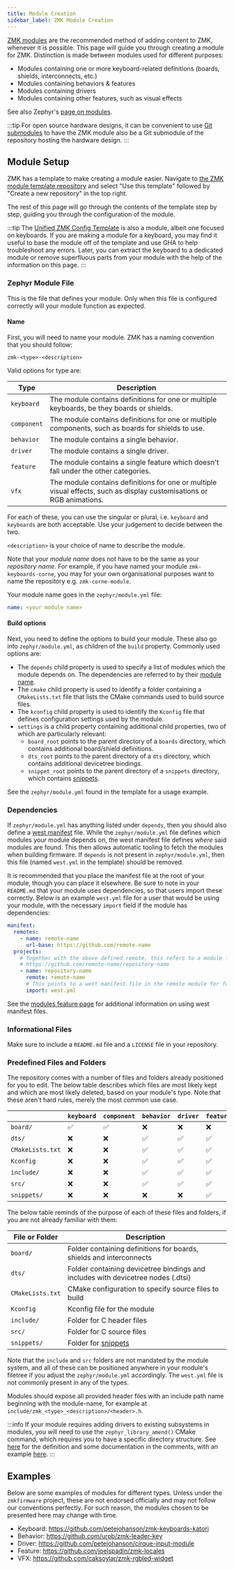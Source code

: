 ```yaml
---
title: Module Creation
sidebar_label: ZMK Module Creation
---
```


[ZMK modules](../features/modules.mdx) are the recommended method of adding content to ZMK, whenever it is possible. This page will guide you through creating a module for ZMK. Distinction is made between modules used for different purposes:

- Modules containing one or more keyboard-related definitions (boards, shields, interconnects, etc.)
- Modules containing behaviors & features
- Modules containing drivers
- Modules containing other features, such as visual effects

See also Zephyr's [page on modules](https://docs.zephyrproject.org/3.5.0/develop/modules.html).

:::tip
For open source hardware designs, it can be convenient to use [Git submodules](https://github.blog/open-source/git/working-with-submodules/) to have the ZMK module also be a Git submodule of the repository hosting the hardware design.
:::

## Module Setup

ZMK has a template to make creating a module easier. Navigate to [the ZMK module template repository](https://github.com/zmkfirmware/zmk-module-template) and select "Use this template" followed by "Create a new repository" in the top right.

The rest of this page will go through the contents of the template step by step, guiding you through the configuration of the module.

:::tip
The [Unified ZMK Config Template](https://github.com/zmkfirmware/unified-zmk-config-template) is also a module, albeit one focused on keyboards. If you are making a module for a keyboard, you may find it useful to base the module off of the template and use GHA to help troubleshoot any errors. Later, you can extract the keyboard to a dedicated module or remove superfluous parts from your module with the help of the information on this page.
:::

### Zephyr Module File

This is the file that defines your module. Only when this file is configured correctly will your module function as expected.

#### Name

First, you will need to name your module. ZMK has a naming convention that you should follow:

```
zmk-<type>-<description>
```

Valid options for type are:

| Type        | Description                                                                                                           |
| ----------- | --------------------------------------------------------------------------------------------------------------------- |
| `keyboard`  | The module contains definitions for one or multiple keyboards, be they boards or shields.                             |
| `component` | The module contains definitions for one or multiple components, such as boards for shields to use.                    |
| `behavior`  | The module contains a single behavior.                                                                                |
| `driver`    | The module contains a single driver.                                                                                  |
| `feature`   | The module contains a single feature which doesn't fall under the other categories.                                   |
| `vfx`       | The module contains definitions for one or multiple visual effects, such as display customisations or RGB animations. |

For each of these, you can use the singular or plural, i.e. `keyboard` and `keyboards` are both acceptable. Use your judgement to decide between the two.

`<description>` is your choice of name to describe the module.

Note that your _module name_ does not have to be the same as your _repository name_. For example, if you have named your module `zmk-keyboards-corne`, you may for your own organisational purposes want to name the repository e.g. `zmk-corne-module`.

Your module name goes in the `zephyr/module.yml` file:

```yaml title="zephyr/module.yaml"
name: <your module name>
```

#### Build options

Next, you need to define the options to build your module. These also go into `zephyr/module.yml`, as children of the `build` property. Commonly used options are:

- The `depends` child property is used to specify a list of modules which the module depends on. The dependencies are referred to by their [module name](#module-name).
- The `cmake` child property is used to identify a folder containing a `CMakeLists.txt` file that lists the CMake commands used to build source files.
- The `kconfig` child property is used to identify the `Kconfig` file that defines configuration settings used by the module.
- `settings` is a child property containing additional child properties, two of which are particularly relevant:
  - `board_root` points to the parent directory of a `boards` directory, which contains additional board/shield definitions.
  - `dts_root` points to the parent directory of a `dts` directory, which contains additional devicetree bindings.
  - `snippet_root` points to the parent directory of a `snippets` directory, which contains [snippets](https://docs.zephyrproject.org/3.5.0/build/snippets/index.html).

See the `zephyr/module.yml` found in the template for a usage example.

### Dependencies

If `zephyr/module.yml` has anything listed under `depends`, then you should also define a [west manifest](https://docs.zephyrproject.org/3.5.0/develop/west/manifest.html) file. While the `zephyr/module.yml` file defines _which_ modules your module depends on, the west manifest file defines _where_ said modules are found. This then allows automatic tooling to fetch the modules when building firmware. If `depends` is not present in `zephyr/module.yml`, then this file (named `west.yml` in the template) should be removed.

It is recommended that you place the manifest file at the root of your module, though you can place it elsewhere. Be sure to note in your `README.md` that your module uses dependencies, so that users import these correctly.
Below is an example `west.yml` file for a user that would be using your module, with the necessary `import` field if the module has dependencies:

```yaml title="west.yml"
manifest:
  remotes:
    - name: remote-name
      url-base: https://github.com/remote-name
  projects:
    # Together with the above defined remote, this refers to a module located at
    # https://github.com/remote-name/repository-name
    - name: repository-name
      remote: remote-name
      # This points to a west manifest file in the remote module for further imports
      import: west.yml
```

See the [modules feature page](../features/modules.mdx) for additional information on using west manifest files.

### Informational Files

Make sure to include a `README.md` file and a `LICENSE` file in your repository.

### Predefined Files and Folders

The repository comes with a number of files and folders already positioned for you to edit. The below table describes which files are most likely kept and which are most likely deleted, based on your module's type. Note that these aren't hard rules, merely the most common use case.

|                  | `keyboard` | `component` | `behavior` | `driver` | `feature` | `vfx` |
| ---------------- | ---------- | ----------- | ---------- | -------- | --------- | ----- |
| `board/`         | ✅         | ✅          | ❌         | ❌       | ❌        | ✅    |
| `dts/`           | ❌         | ❌          | ✅         | ✅       | ✅        | ❌    |
| `CMakeLists.txt` | ❌         | ❌          | ✅         | ✅       | ✅        | ✅    |
| `Kconfig`        | ❌         | ❌          | ✅         | ✅       | ✅        | ✅    |
| `include/`       | ❌         | ❌          | ✅         | ✅       | ✅        | ❌    |
| `src/`           | ❌         | ❌          | ✅         | ✅       | ✅        | ❌    |
| `snippets/`      | ❌         | ❌          | ❌         | ❌       | ✅        | ❌    |

The below table reminds of the purpose of each of these files and folders, if you are not already familiar with them:

| File or Folder   | Description                                                                           |
| ---------------- | ------------------------------------------------------------------------------------- |
| `board/`         | Folder containing definitions for boards, shields and interconnects                   |
| `dts/`           | Folder containing devicetree bindings and includes with devicetree nodes (.dtsi)      |
| `CMakeLists.txt` | CMake configuration to specify source files to build                                  |
| `Kconfig`        | Kconfig file for the module                                                           |
| `include/`       | Folder for C header files                                                             |
| `src/`           | Folder for C source files                                                             |
| `snippets/`      | Folder for [snippets](https://docs.zephyrproject.org/3.5.0/build/snippets/index.html) |

Note that the `include` and `src` folders are not mandated by the module system, and all of these can be positioned anywhere in your module's filetree if you adjust the `zephyr/module.yml` accordingly. The `west.yml` file is not commonly present in any of the types.

Modules should expose all provided header files with an include path name beginning with the module-name, for example at `include/zmk_<type>_<description>/<header>.h`.

:::info
If your module requires adding drivers to existing subsystems in modules, you will need to use the `zephyr_library_amend()` CMake command, which requires you to have a specific directory structure. See [here](https://github.com/zephyrproject-rtos/zephyr/blob/main/cmake/modules/extensions.cmake#L454) for the definition and some documentation in the comments, with an example [here](https://github.com/petejohanson/ec-support-zmk-module/tree/main/drivers/kscan).
:::

## Examples

Below are some examples of modules for different types. Unless under the `zmkfirmware` project, these are not endorsed officially and may not follow our conventions perfectly. For such reason, the modules chosen to be presented here may change with time.

- Keyboard: https://github.com/petejohanson/zmk-keyboards-katori
- Behavior: https://github.com/urob/zmk-leader-key
- Driver: https://github.com/petejohanson/cirque-input-module
- Feature: https://github.com/joelspadin/zmk-locales
- VFX: https://github.com/caksoylar/zmk-rgbled-widget

